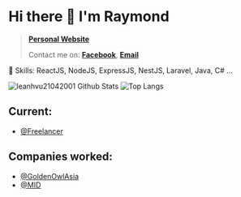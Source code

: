 # Hi there 👋 I'm Raymond
>  [**Personal Website**](https://nextjs-lavdev-portfolio.vercel.app/)
> 
> Contact me on: [**Facebook**](https://www.facebook.com/lavdev.fb), [**Email**](mailto:leanhvu21042001)

🌱 Skills: ReactJS, NodeJS, ExpressJS, NestJS, Laravel, Java, C# ...

![leanhvu21042001 Github Stats](https://github-readme-stats.vercel.app/api?username=leanhvu21042001&show_icons=true&theme=tokyonight)
![Top Langs](https://github-readme-stats.vercel.app/api/top-langs/?username=leanhvu21042001&layout=compact&theme=tokyonight)

## Current:
- [@Freelancer](https://github.com/leanhvu21042001)

## Companies worked:
- [@GoldenOwlAsia](https://goldenowl.asia/)
- [@MID](https://masothue.com/0312974791-cong-ty-tnhh-thuong-mai-dich-vu-mid)
